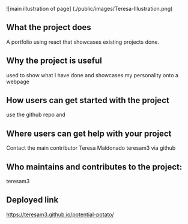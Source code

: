 
![main illustration of page] (./public/images/Teresa-Illustration.png)

## What the project does
A portfolio using react that showcases existing projects done.
## Why the project is useful
used to show what I have done and showcases my personality onto a webpage
## How users can get started with the project
use the github repo and 
## Where users can get help with your project
Contact the main contributor Teresa Maldonado teresam3 via github
## Who maintains and contributes to the project:
teresam3

## Deployed link
https://teresam3.github.io/potential-potato/